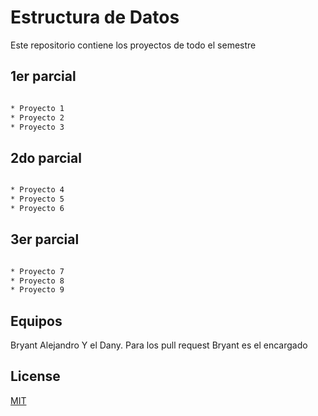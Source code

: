 # Estructura de Datos

Este repositorio contiene los proyectos de todo el semestre

## 1er parcial



```bash

* Proyecto 1
* Proyecto 2
* Proyecto 3

```


## 2do parcial



```bash

* Proyecto 4
* Proyecto 5
* Proyecto 6

```

## 3er parcial



```bash

* Proyecto 7
* Proyecto 8
* Proyecto 9

```

## Equipos
Bryant Alejandro
Y el Dany. Para los pull request Bryant es el encargado

## License
[MIT](https://choosealicense.com/licenses/mit/)
